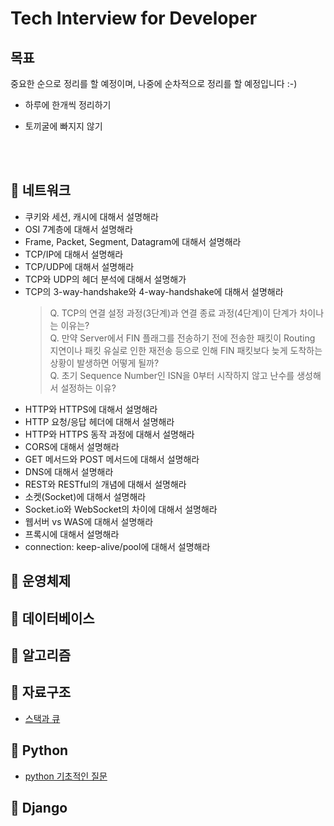 # Tech Interview for Developer  

## 목표
중요한 순으로 정리를 할 예정이며, 나중에 순차적으로 정리를 할 예정입니다 :-)
- 하루에 한개씩 정리하기   
 
- 토끼굴에 빠지지 않기    


<br><br>

## 🔹 네트워크
- 쿠키와 세션, 캐시에 대해서 설명해라
- OSI 7계층에 대해서 설명해라
- Frame, Packet, Segment, Datagram에 대해서 설명해라
- TCP/IP에 대해서 설명해라
- TCP/UDP에 대해서 설명해라
- TCP와 UDP의 헤더 분석에 대해서 설명해가
- TCP의 3-way-handshake와 4-way-handshake에 대해서 설명해라
  > Q. TCP의 연결 설정 과정(3단계)과 연결 종료 과정(4단계)이 단계가 차이나는 이유는?      
  > Q. 만약 Server에서 FIN 플래그를 전송하기 전에 전송한 패킷이 Routing 지연이나 패킷 유실로 인한 재전송 등으로 인해 FIN 패킷보다 늦게 도착하는 상황이 발생하면 어떻게 될까?      
  > Q. 초기 Sequence Number인 ISN을 0부터 시작하지 않고 난수를 생성해서 설정하는 이유?
- HTTP와 HTTPS에 대해서 설명해라
- HTTP 요청/응답 헤더에 대해서 설명해라
- HTTP와 HTTPS 동작 과정에 대해서 설명해라
- CORS에 대해서 설명해라
- GET 메서드와 POST 메서드에 대해서 설명해라
- DNS에 대해서 설명해라
- REST와 RESTful의 개념에 대해서 설명해라
- 소켓(Socket)에 대해서 설명해라
- Socket.io와 WebSocket의 차이에 대해서 설명해라
- 웹서버 vs WAS에 대해서 설명해라
- 프록시에 대해서 설명해라
- connection: keep-alive/pool에 대해서 설명해라

## 🔹 운영체제


## 🔹 데이터베이스

## 🔹 알고리즘

## 🔹 자료구조
- [스택과 큐](https://github.com/heejung-gjt/tech-interview/blob/main/Structure/stack%20and%20queue.md)

## 🔹 Python
- [python 기초적인 질문](https://github.com/heejung-gjt/tech-interview/blob/main/Python/python-basics.md)   

## 🔹 Django